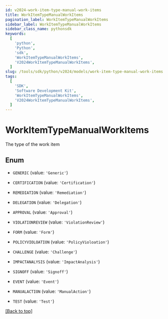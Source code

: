 ```yaml
---
id: v2024-work-item-type-manual-work-items
title: WorkItemTypeManualWorkItems
pagination_label: WorkItemTypeManualWorkItems
sidebar_label: WorkItemTypeManualWorkItems
sidebar_class_name: pythonsdk
keywords:
  [
    'python',
    'Python',
    'sdk',
    'WorkItemTypeManualWorkItems',
    'V2024WorkItemTypeManualWorkItems',
  ]
slug: /tools/sdk/python/v2024/models/work-item-type-manual-work-items
tags:
  [
    'SDK',
    'Software Development Kit',
    'WorkItemTypeManualWorkItems',
    'V2024WorkItemTypeManualWorkItems',
  ]
---
```


# WorkItemTypeManualWorkItems

The type of the work item

## Enum

- `GENERIC` (value: `'Generic'`)

- `CERTIFICATION` (value: `'Certification'`)

- `REMEDIATION` (value: `'Remediation'`)

- `DELEGATION` (value: `'Delegation'`)

- `APPROVAL` (value: `'Approval'`)

- `VIOLATIONREVIEW` (value: `'ViolationReview'`)

- `FORM` (value: `'Form'`)

- `POLICYVIOLOATION` (value: `'PolicyVioloation'`)

- `CHALLENGE` (value: `'Challenge'`)

- `IMPACTANALYSIS` (value: `'ImpactAnalysis'`)

- `SIGNOFF` (value: `'Signoff'`)

- `EVENT` (value: `'Event'`)

- `MANUALACTION` (value: `'ManualAction'`)

- `TEST` (value: `'Test'`)

[[Back to top]](#)
